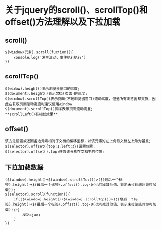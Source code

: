 # 关于jquery的scroll()、scrollTop()和offset()方法理解以及下拉加载

## scroll()
```
$(window/元素).scroll(fuction(){
    console.log('发生滚动，事件执行执行')
})
```
## scrollTop()
```
$(widow).height()表示浏览器窗口的高度;
$(document).height()表示文档(页面)的高度;
$(window).scrollTop()表示页面(不是浏览器窗口)滚动高度，但是所有浏览器都支持，因此在获取页面滚动高度时建议使用window;
$(document).scrollTop()同样表示页面滚动高度;
**scrollLeft()有相似效果**
```
## offset()
```
该方法设置或返回备选元素相对于文档的偏移坐标，以该元素的左上角和文档左上角为基点;
$(selector).offset({top:1,left:2})设置位置;
$(selector).offset().top;获取该元素在文档中的位置;
```
## 下拉加载数据
```
($(window).height()+$(window).scrollTop())>($(最后一个标签).height()+$(最后一个标签).offset().top-0(也可减其他值，表示未拉到底时即可加载));
$(selector).scroll(function(){
    if(($(window).height()+$(window).scrollTop())>($(最后一个标签).height()+$(最后一个标签).offset().top-0(也可减其他值，表示未拉倒底时即可加载));){
        发送ajax;
    }
})
```